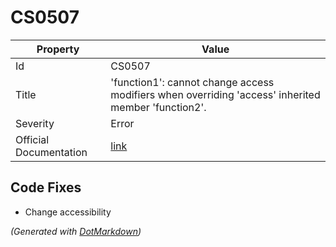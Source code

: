 # CS0507

| Property               | Value                                                                                               |
| ---------------------- | --------------------------------------------------------------------------------------------------- |
| Id                     | CS0507                                                                                              |
| Title                  | 'function1': cannot change access modifiers when overriding 'access' inherited member 'function2'\. |
| Severity               | Error                                                                                               |
| Official Documentation | [link](http://docs.microsoft.com/en-us/dotnet/csharp/language-reference/compiler-messages/cs0507)   |

## Code Fixes

* Change accessibility

*\(Generated with [DotMarkdown](http://github.com/JosefPihrt/DotMarkdown)\)*
